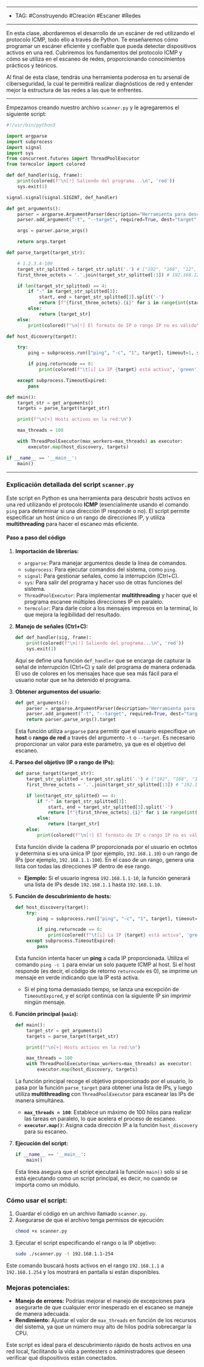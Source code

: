 
----
- TAG: #Construyendo #Creación #Escaner #Redes 
----
En esta clase, abordaremos el desarrollo de un escáner de red utilizando el protocolo ICMP, todo ello a través de Python. Te enseñaremos cómo programar un escáner eficiente y confiable que pueda detectar dispositivos activos en una red. Cubriremos los fundamentos del protocolo ICMP y cómo se utiliza en el escaneo de redes, proporcionando conocimientos prácticos y teóricos.

Al final de esta clase, tendrás una herramienta poderosa en tu arsenal de ciberseguridad, la cual te permitirá realizar diagnósticos de red y entender mejor la estructura de las redes a las que te enfrentes.

----

Empezamos creando nuestro archivo `scanner.py` y le agregaremos el siguiente script:

```python
#!/usr/bin/python3

import argparse
import subprocess
import signal
import sys
from concurrent.futures import ThreadPoolExecutor
from termcolor import colored

def def_handler(sig, frame):
	print(colored(f"\n[!] Saliendo del programa...\n", 'red'))
	sys.exit(1)

signal.signal(signal.SIGINT, def_handler)

def get_arguments():
	parser = argparse.ArgumentParser(description="Herramienta para descubrir hosts activos en una red (ICMP)")
	parser.add_argument("-t", "--target", required=True, dest="target", help="Host o rango de red a escanear")

	args = parser.parse_args()

	return args.target

def parse_target(target_str):

	# 1.2.3.4-100
	target_str_splitted = target_str.split('.') # ["192", "168", "12", "1-100"]
	first_three_octets = '.'.join(target_str_splitted[:3]) # 192.168.12

	if len(target_str_splitted) == 4:
		if "-" in target_str_splitted[3]:
			start, end = target_str_splitted[3].split('-')
			return [f"{first_three_octets}.{i}" for i in range(int(start), int(end)+1)]
		else:
			return [target_str]
	else:
		print(colored(f"\n[!] El formato de IP o rango IP no es válido\n", 'red'))

def host_dicovery(target):

	try:
		ping = subprocess.run(["ping", "-c", "1", target], timeout=1, stdout=subprocess.DEVNULL)

		if ping.returncode == 0:
			print(colored(f"\t[i] La IP {target} está activa", 'green'))

	except subprocess.TimeoutExpired:
		pass

def main():
	target_str = get_arguments()
	targets = parse_target(target_str)

	print(f"\n[+] Hosts activos en la red:\n")

	max_threads = 100

	with ThreadPoolExecutor(max_workers=max_threads) as executor:
		executor.map(host_discovery, targets)

if __name__ == '__main__':
	main()
```

-----
### Explicación detallada del script `scanner.py`

Este script en Python es una herramienta para descubrir hosts activos en una red utilizando el protocolo **ICMP** (esencialmente usando el comando `ping` para determinar si una dirección IP responde o no). El script permite especificar un host único o un rango de direcciones IP, y utiliza **multithreading** para hacer el escaneo más eficiente.

#### Paso a paso del código

1. **Importación de librerías:**
   - `argparse`: Para manejar argumentos desde la línea de comandos.
   - `subprocess`: Para ejecutar comandos del sistema, como `ping`.
   - `signal`: Para gestionar señales, como la interrupción (Ctrl+C).
   - `sys`: Para salir del programa y hacer uso de otras funciones del sistema.
   - `ThreadPoolExecutor`: Para implementar **multithreading** y hacer que el programa escanee múltiples direcciones IP en paralelo.
   - `termcolor`: Para darle color a los mensajes impresos en la terminal, lo que mejora la legibilidad del resultado.

2. **Manejo de señales (Ctrl+C):**
   ```python
   def def_handler(sig, frame):
       print(colored(f"\n[!] Saliendo del programa...\n", 'red'))
       sys.exit(1)
   ```
   Aquí se define una función `def_handler` que se encarga de capturar la señal de interrupción (Ctrl+C) y salir del programa de manera ordenada. El uso de colores en los mensajes hace que sea más fácil para el usuario notar que se ha detenido el programa.

3. **Obtener argumentos del usuario:**
   ```python
   def get_arguments():
       parser = argparse.ArgumentParser(description="Herramienta para descubrir hosts activos en una red (ICMP)")
       parser.add_argument("-t", "--target", required=True, dest="target", help="Host o rango de red a escanear")
       return parser.parse_args().target
   ```
   Esta función utiliza `argparse` para permitir que el usuario especifique un **host** o **rango de red** a través del argumento `-t` o `--target`. Es necesario proporcionar un valor para este parámetro, ya que es el objetivo del escaneo.

4. **Parseo del objetivo (IP o rango de IPs):**
   ```python
   def parse_target(target_str):
       target_str_splitted = target_str.split('.') # ["192", "168", "12", "1-100"]
       first_three_octets = '.'.join(target_str_splitted[:3]) # "192.168.12"

       if len(target_str_splitted) == 4:
           if "-" in target_str_splitted[3]:
               start, end = target_str_splitted[3].split('-')
               return [f"{first_three_octets}.{i}" for i in range(int(start), int(end)+1)]
           else:
               return [target_str]
       else:
           print(colored(f"\n[!] El formato de IP o rango IP no es válido\n", 'red'))
   ```
   Esta función divide la cadena IP proporcionada por el usuario en octetos y determina si es una única IP (por ejemplo, `192.168.1.10`) o un rango de IPs (por ejemplo, `192.168.1.1-100`). En el caso de un rango, genera una lista con todas las direcciones IP dentro de ese rango.

   - **Ejemplo:** Si el usuario ingresa `192.168.1.1-10`, la función generará una lista de IPs desde `192.168.1.1` hasta `192.168.1.10`.

5. **Función de descubrimiento de hosts:**
   ```python
   def host_discovery(target):
       try:
           ping = subprocess.run(["ping", "-c", "1", target], timeout=1, stdout=subprocess.DEVNULL)

           if ping.returncode == 0:
               print(colored(f"\t[i] La IP {target} está activa", 'green'))
       except subprocess.TimeoutExpired:
           pass
   ```
   Esta función intenta hacer un **ping** a cada IP proporcionada. Utiliza el comando `ping -c 1` para enviar un solo paquete ICMP al host. Si el host responde (es decir, el código de retorno `returncode` es 0), se imprime un mensaje en verde indicando que la IP está activa.

   - Si el ping toma demasiado tiempo, se lanza una excepción de `TimeoutExpired`, y el script continúa con la siguiente IP sin imprimir ningún mensaje.

6. **Función principal (`main`):**
   ```python
   def main():
       target_str = get_arguments()
       targets = parse_target(target_str)

       print(f"\n[+] Hosts activos en la red:\n")

       max_threads = 100
       with ThreadPoolExecutor(max_workers=max_threads) as executor:
           executor.map(host_discovery, targets)
   ```
   La función principal recoge el objetivo proporcionado por el usuario, lo pasa por la función `parse_target` para obtener una lista de IPs, y luego utiliza **multithreading** con `ThreadPoolExecutor` para escanear las IPs de manera simultánea.

   - **`max_threads = 100`**: Establece un máximo de 100 hilos para realizar las tareas en paralelo, lo que acelera el proceso de escaneo.
   - **`executor.map()`**: Asigna cada dirección IP a la función `host_discovery` para su escaneo.

7. **Ejecución del script:**
   ```python
   if __name__ == '__main__':
       main()
   ```
   Esta línea asegura que el script ejecutará la función `main()` solo si se está ejecutando como un script principal, es decir, no cuando se importa como un módulo.

### Cómo usar el script:

1. Guardar el código en un archivo llamado `scanner.py`.
2. Asegurarse de que el archivo tenga permisos de ejecución:
   ```bash
   chmod +x scanner.py
   ```
3. Ejecutar el script especificando el rango o la IP objetivo:
   ```bash
   sudo ./scanner.py -t 192.168.1.1-254
   ```

Este comando buscará hosts activos en el rango `192.168.1.1` a `192.168.1.254` y los mostrará en pantalla si están disponibles.

### Mejoras potenciales:
- **Manejo de errores:** Podrías mejorar el manejo de excepciones para asegurarte de que cualquier error inesperado en el escaneo se maneje de manera adecuada.
- **Rendimiento:** Ajustar el valor de `max_threads` en función de los recursos del sistema, ya que un número muy alto de hilos podría sobrecargar la CPU.

Este script es ideal para el descubrimiento rápido de hosts activos en una red local, facilitando la vida a pentesters o administradores que deseen verificar qué dispositivos están conectados.